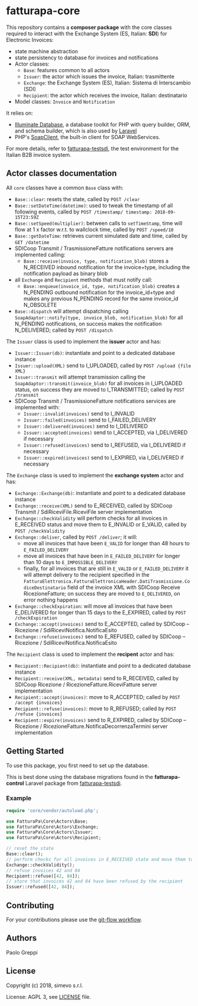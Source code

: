 # fatturapa-core

This repository contains a **composer package** with the core classes required to interact with the Exchange System (ES, Italian: **SDI**) for Electronic Invoices:
- state machine abstraction
- state persistency to database for invoices and notifications
- Actor classes:
  - `Base`: features common to all actors
  - `Issuer`: the actor which issues the invoice, Italian: trasmittente
  - `Exchange`: the Exchange System (ES), Italian: Sistema di Interscambio (SDI)
  - `Recipient`: the actor which receives the invoice, Italian: destinatario
- Model classes: `Invoice` and `Notification`

It relies on:
- [Illuminate Database](https://github.com/illuminate/database), a database toolkit for PHP with query builder, ORM, and schema builder, which is also used by [Laravel](https://laravel.com/)
- PHP's [SoapClient](http://php.net/manual/en/class.soapclient.php), the built-in client for SOAP WebServices.

For more details, refer to [fatturapa-testsdi](https://github.com/italia/fatturapa-testsdi), the test environment for the Italian B2B invoice system.

## Actor classes documentation

All `core` classes have a common `Base` class with:
- `Base::clear`: resets the state, called by `POST /clear`
- `Base::setDateTime(datetime)`: used to tweak the timestamp of all following events, called by `POST /timestamp/ timestamp: 2018-09-15T23:59Z`
- `Base::setSpeed(multiplier)`: between calls to `setTimeStamp`, time will flow at 1 x factor w.r.t. to wallclock time, called by `POST /speed/10`
- `Base::getDateTime`: retrieves current simulated date and time, called by `GET /datetime`
- SDICoop Transmit / TrasmissioneFatture notifications servers are implemented calling:
  - `Base::receive(invoice, type, notification_blob)` stores a N_RECEIVED inbound notification for the invoice+type, including the notification payload as binary blob
- all `Exchange` and `Recipient` methods that must notify call:
  - `Base::enqueue(invoice_id, type, notification_blob)` creates a N_PENDING outbound notification for the invoice_id+type and makes any previous N_PENDING record for the same invoice_id N_OBSOLETE
- `Base::dispatch` will attempt dispatching calling `SoapAdaptor::notify(type, invoice_blob, notification_blob)` for all N_PENDING notifications, on success makes the notification N_DELIVERED; called by `POST /dispatch`

The `Issuer` class is used to implement the **issuer** actor and has:
- `Issuer::Issuer(db)`: instantiate and point to a dedicated database instance
- `Issuer::upload(XML)` send to I_UPLOADED, called by `POST /upload {file XML}`
- `Issuer::transmit` will attempt transmission calling the `SoapAdaptor::transmit(invoice_blob)` for all invoices in I_UPLOADED status, on success they are moved to I_TRANSMITTED; called by `POST /transmit`
- SDICoop Transmit / TrasmissioneFatture notifications services are implemented with:
  - `Issuer::invalid(invoices)` send to I_INVALID
  - `Issuer::failed(invoices)` send to I_FAILED_DELIVERY
  - `Issuer::delivered(invoices)` send to I_DELIVERED
  - `Issuer::accepted(invoices)` send to I_ACCEPTED, via I_DELIVERED if necessary
  - `Issuer::refused(invoices)` send to I_REFUSED, via I_DELIVERED if necessary
  - `Issuer::expired(invoices)` send to I_EXPIRED, via I_DELIVERED if necessary

The `Exchange` class is used to implement the **exchange system** actor and has:
- `Exchange::Exchange(db)`: instantiate and point to a dedicated database instance
- `Exchange::receive(XML)` send to E_RECEIVED, called by SDICoop Transmit / SdiRiceviFile.RiceviFile server implementation
- `Exchange::checkValidity` will perform checks for all invoices in E_RECEIVED status and move them to E_INVALID or E_VALID, called by `POST /checkValidity`
- `Exchange::deliver`, called by `POST /deliver`; it will:
  - move all invoices that have been `E_VALID` for longer than 48 hours to `E_FAILED_DELIVERY`
  - move all invoices that have been in `E_FAILED_DELIVERY` for longer than 10 days to `E_IMPOSSIBLE_DELIVERY`
  - finally, for all invoices that are still in `E_VALID` or `E_FAILED_DELIVERY` it will attempt delivery to the recipient specified in the `FatturaElettronica.FatturaElettronicaHeader.DatiTrasmissione.CodiceDestinatario` field of the invoice XML with SDICoop Receive RicezioneFatture; on success they are moved to `E_DELIVERED`, on error nothing happens
- `Exchange::checkExpiration`: will move all invoices that have been E_DELIVERED for longer than 15 days to the E_EXPIRED, called by `POST /checkExpiration`
- `Exchange::accept(invoices)` send to E_ACCEPTED, called by SDICoop – Ricezione / SdiRiceviNotifica.NotificaEsito
- `Exchange::refuse(invoices)` send to E_REFUSED, called by SDICoop – Ricezione / SdiRiceviNotifica.NotificaEsito

The `Recipient` class is used to implement the **recipent** actor and has:
- `Recipient::Recipient(db)`: instantiate and point to a dedicated database instance
- `Recipient::receive(XML, metadata)` send to R_RECEIVED, called by SDICoop Ricezione / RicezioneFatture.RiceviFatture server implementation
- `Recipient::accept(invoices)`: move to R_ACCEPTED; called by `POST /accept {invoices}`
- `Recipient::refuse(invoices)`: move to R_REFUSED; called by `POST /refuse {invoices}`
- `Recipient::expire(invoices)` send to R_EXPIRED, called by SDICoop – Ricezione / RicezioneFatture.NotificaDecorrenzaTermini server implementation

## Getting Started

To use this package, you first need to set up the database.

This is best done using the database migrations found in the **fatturapa-control** Laravel package from [fatturapa-testsdi](https://github.com/italia/fatturapa-testsdi).

### Example

```php
require 'core/vendor/autoload.php';

use FatturaPa\Core\Actors\Base;
use FatturaPa\Core\Actors\Exchange;
use FatturaPa\Core\Actors\Issuer;
use FatturaPa\Core\Actors\Recipient;

// reset the state
Base::clear();
// perform checks for all invoices in E_RECEIVED state and move them to either E_INVALID or E_VALID
Exchange::checkValidity();
// refuse invoices 42 and 84
Recipient::refuse([42, 84]);
// store that invoices 42 and 84 have been refused by the recipient
Issuer::refused([42, 84]);
```

## Contributing

For your contributions please use the [git-flow workflow](https://danielkummer.github.io/git-flow-cheatsheet/).

## Authors

Paolo Greppi

## License

Copyright (c) 2018, simevo s.r.l.

License: AGPL 3, see [LICENSE](LICENSE) file.
